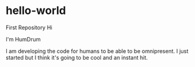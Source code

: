 # hello-world
First Repository
Hi 

I'm HumDrum

I am developing the code for humans to be able to be omnipresent. I just started but I think it's going to be cool and an instant hit.
